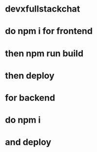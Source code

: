 # devxfullstackchat
# do npm i for frontend
# then npm run build
# then deploy 

# for backend 
# do npm i
# and deploy

